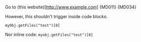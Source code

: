 Go to (this website)[http://www.example.com] {MD011} {MD034}

However, this shouldn't trigger inside code blocks:

    myObj.getFiles("test")[0]

Nor inline code: `myobj.getFiles("test")[0]`
